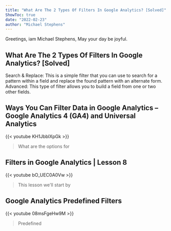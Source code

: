 ```yaml
---
title: "What Are The 2 Types Of Filters In Google Analytics? [Solved]"
ShowToc: true 
date: "2022-02-23"
author: "Michael Stephens" 
---
```


Greetings, iam Michael Stephens, May your day be joyful.
## What Are The 2 Types Of Filters In Google Analytics? [Solved]
Search & Replace: This is a simple filter that you can use to search for a pattern within a field and replace the found pattern with an alternate form. Advanced: This type of filter allows you to build a field from one or two other fields.

## Ways You Can Filter Data in Google Analytics – Google Analytics 4 (GA4) and Universal Analytics
{{< youtube KH1JbblXpGk >}}
>What are the options for 

## Filters in Google Analytics | Lesson 8
{{< youtube bO_UEC0A0Vw >}}
>This lesson we'll start by 

## Google Analytics Predefined Filters
{{< youtube 08msFgeHw9M >}}
>Predefined 

